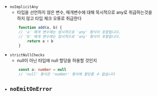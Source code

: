 - `noImplicitAny`
	- 타입을 선언하지 않은 변수, 매개변수에 대해 묵시적으로 any로 취급하는것을 하지 않고 타입 체크 오류로 취급한다
	```ts
		function add(a, b) {
		// 'a' 매개 변수에는 암시적으로 'any' 형식이 포함됩니다.
		// 'b' 매개 변수에는 암시적으로 'any' 형식이 포함됩니다.
			return a + b
		}
	```
- `strictNullChecks`
	- null이 아닌 타입에 null 할당을 허용할 것인지
	```ts
		const a: number = null	
		// 'null' 형식은 'number' 형식에 할당할 수 없습니다
	```
- `noEmitOnError`
	- 
